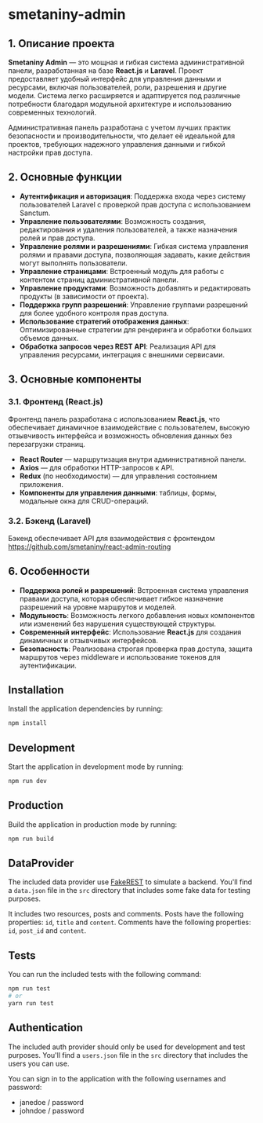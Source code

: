 # smetaniny-admin

## 1. Описание проекта

**Smetaniny Admin** — это мощная и гибкая система административной панели, разработанная на базе **React.js** и **Laravel**. Проект предоставляет удобный интерфейс для управления данными и ресурсами, включая пользователей, роли, разрешения и другие модели. Система легко расширяется и адаптируется под различные потребности благодаря модульной архитектуре и использованию современных технологий.

Административная панель разработана с учетом лучших практик безопасности и производительности, что делает её идеальной для проектов, требующих надежного управления данными и гибкой настройки прав доступа.

## 2. Основные функции

- **Аутентификация и авторизация**: Поддержка входа через систему пользователей Laravel с проверкой прав доступа с использованием Sanctum.
- **Управление пользователями**: Возможность создания, редактирования и удаления пользователей, а также назначения ролей и прав доступа.
- **Управление ролями и разрешениями**: Гибкая система управления ролями и правами доступа, позволяющая задавать, какие действия могут выполнять пользователи.
- **Управление страницами**: Встроенный модуль для работы с контентом страниц административной панели.
- **Управление продуктами**: Возможность добавлять и редактировать продукты (в зависимости от проекта).
- **Поддержка групп разрешений**: Управление группами разрешений для более удобного контроля прав доступа.
- **Использование стратегий отображения данных**: Оптимизированные стратегии для рендеринга и обработки больших объемов данных.
- **Обработка запросов через REST API**: Реализация API для управления ресурсами, интеграция с внешними сервисами.

## 3. Основные компоненты

### 3.1. Фронтенд (React.js)

Фронтенд панель разработана с использованием **React.js**, что обеспечивает динамичное взаимодействие с пользователем, высокую отзывчивость интерфейса и возможность обновления данных без перезагрузки страниц.

- **React Router** — маршрутизация внутри административной панели.
- **Axios** — для обработки HTTP-запросов к API.
- **Redux** (по необходимости) — для управления состоянием приложения.
- **Компоненты для управления данными**: таблицы, формы, модальные окна для CRUD-операций.

### 3.2. Бэкенд (Laravel)

Бэкенд обеспечивает API для взаимодействия с фронтендом https://github.com/smetaniny/react-admin-routing

## 6. Особенности

- **Поддержка ролей и разрешений**: Встроенная система управления правами доступа, которая обеспечивает гибкое назначение разрешений на уровне маршрутов и моделей.
- **Модульность**: Возможность легкого добавления новых компонентов или изменений без нарушения существующей структуры.
- **Современный интерфейс**: Использование **React.js** для создания динамичных и отзывчивых интерфейсов.
- **Безопасность**: Реализована строгая проверка прав доступа, защита маршрутов через middleware и использование токенов для аутентификации.


## Installation

Install the application dependencies by running:

```sh
npm install
```

## Development

Start the application in development mode by running:

```sh
npm run dev
```

## Production

Build the application in production mode by running:

```sh
npm run build
```

## DataProvider

The included data provider use [FakeREST](https://github.com/marmelab/fakerest) to simulate a backend.
You'll find a `data.json` file in the `src` directory that includes some fake data for testing purposes.

It includes two resources, posts and comments.
Posts have the following properties: `id`, `title` and `content`.
Comments have the following properties: `id`, `post_id` and `content`.

## Tests

You can run the included tests with the following command:

```sh
npm run test
# or
yarn run test
```
## Authentication

The included auth provider should only be used for development and test purposes.
You'll find a `users.json` file in the `src` directory that includes the users you can use.

You can sign in to the application with the following usernames and password:
- janedoe / password
- johndoe / password

